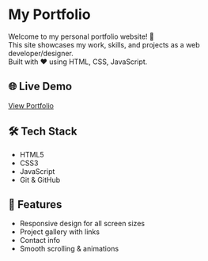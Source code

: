 # My Portfolio

Welcome to my personal portfolio website! 👋  
This site showcases my work, skills, and projects as a web developer/designer.  
Built with ❤️ using HTML, CSS, JavaScript.

## 🌐 Live Demo

[View Portfolio](https://sowmiyar27.github.io/my-portfolio/)

## 🛠️ Tech Stack

- HTML5
- CSS3 
- JavaScript  
- Git & GitHub

## 📸 Features

- Responsive design for all screen sizes
- Project gallery with links
- Contact info
- Smooth scrolling & animations

